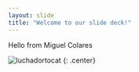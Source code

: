 ```yaml
---
layout: slide
title: "Welcome to our slide deck!"
---
```


Hello from Miguel Colares

![luchadortocat](https://octodex.github.com/images/luchadortocat.png)
{: .center}
